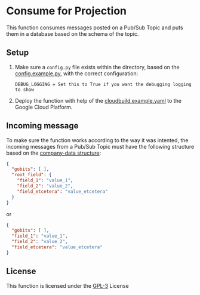 # Consume for Projection
This function consumes messages posted on a Pub/Sub Topic and puts them in a database based on the schema of the topic.

## Setup
1. Make sure a ```config.py``` file exists within the directory, based on the [config.example.py](config.py.example), with the correct configuration:
    ~~~
    DEBUG_LOGGING = Set this to True if you want the debugging logging to show
    ~~~
2. Deploy the function with help of the [cloudbuild.example.yaml](cloudbuild.yaml.example) to the Google Cloud Platform.

## Incoming message
To make sure the function works according to the way it was intented, the incoming messages from a Pub/Sub Topic must have the following structure based on the [company-data structure](https://vwt-digital.github.io/project-company-data.github.io/v1.1/schema):
~~~JSON
{
  "gobits": [ ],
  "root_field": {
    "field_1": "value_1",
    "field_2": "value_2",
    "field_etcetera": "value_etcetera"
  }
}
~~~

or

~~~JSON
{
  "gobits": [ ],
  "field_1": "value_1",
  "field_2": "value_2",
  "field_etcetera": "value_etcetera"
}
~~~


## License
This function is licensed under the [GPL-3](https://www.gnu.org/licenses/gpl-3.0.en.html) License
